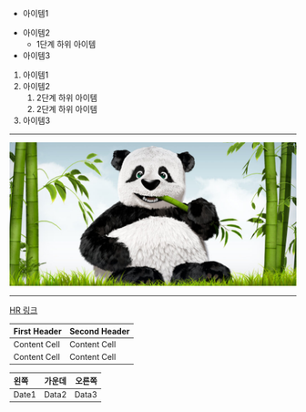 - 아이템1
+ 아이템2
  - 1단계 하위 아이템
+ 아이템3

1. 아이템1
1. 아이템2
   1. 2단계 하위 아이템
   1. 2단계 하위 아이템
1. 아이템3

---
![이미지](https://github.com/SEO1991/eHR99/blob/master/image1.jpg)
***
[HR 링크](https://cafe.naver.com/kndjang)


| First Header  | Second Header |
| ------------- | ------------- |
| Content Cell  | Content Cell  |
| Content Cell  | Content Cell  |

| 왼쪽 | 가운데 | 오른쪽 |
|:---- |:----:|------:|
Date1| Data2| Data3|

